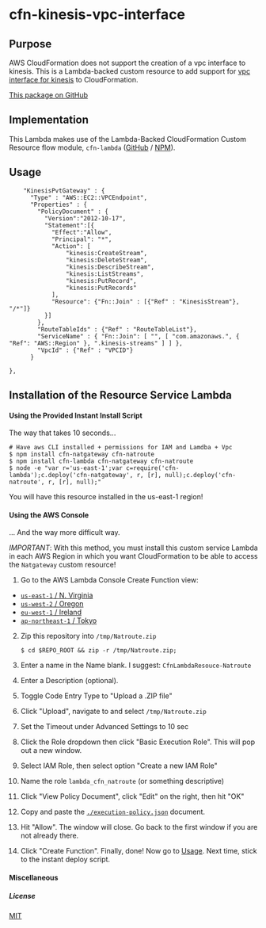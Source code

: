 
# cfn-kinesis-vpc-interface


## Purpose

AWS CloudFormation does not support the creation of a vpc interface to kinesis. This is a Lambda-backed custom resource to add support for [vpc interface for kinesis](https://docs.aws.amazon.com/AmazonVPC/latest/UserGuide/vpce-interface.html#create-interface-endpoint/) to CloudFormation.

[This package on GitHub](https://www.github.com/miketempleman/cfn-kinesis-vpc-interface)


## Implementation

This Lambda makes use of the Lambda-Backed CloudFormation Custom Resource flow module, `cfn-lambda` ([GitHub](https://github.com/andrew-templeton/cfn-lambda) / [NPM](https://www.npmjs.com/package/cfn-lambda)).


## Usage
		"KinesisPvtGateway" : {
		  "Type" : "AWS::EC2::VPCEndpoint",
		  "Properties" : {
			"PolicyDocument" : {
			  "Version":"2012-10-17",
			  "Statement":[{
				"Effect":"Allow",
				"Principal": "*",
           		"Action": [
                	"kinesis:CreateStream",
                	"kinesis:DeleteStream",
                	"kinesis:DescribeStream",
                	"kinesis:ListStreams",
                	"kinesis:PutRecord",
                	"kinesis:PutRecords"
            	],
				"Resource": {"Fn::Join" : [{"Ref" : "KinesisStream"}, "/*"]}
			  }]
			},
			"RouteTableIds" : {"Ref" : "RouteTableList"},
			"ServiceName" : { "Fn::Join": [ "", [ "com.amazonaws.", { "Ref": "AWS::Region" }, ".kinesis-streams" ] ] },
			"VpcId" : {"Ref" : "VPCID"}
		  }

    },


## Installation of the Resource Service Lambda

#### Using the Provided Instant Install Script

The way that takes 10 seconds...

    # Have aws CLI installed + permissions for IAM and Lamdba + Vpc
    $ npm install cfn-natgateway cfn-natroute
    $ npm install cfn-lambda cfn-natgateway cfn-natroute
    $ node -e "var r='us-east-1';var c=require('cfn-lambda');c.deploy('cfn-natgateway', r, [r], null);c.deploy('cfn-natroute', r, [r], null);"

You will have this resource installed in the us-east-1 region!


#### Using the AWS Console

... And the way more difficult way.

*IMPORTANT*: With this method, you must install this custom service Lambda in each AWS Region in which you want CloudFormation to be able to access the `Natgateway` custom resource!

1. Go to the AWS Lambda Console Create Function view:
  - [`us-east-1` / N. Virginia](https://console.aws.amazon.com/lambda/home?region=us-east-1#/create?step=2)
  - [`us-west-2` / Oregon](https://console.aws.amazon.com/lambda/home?region=us-west-2#/create?step=2)
  - [`eu-west-1` / Ireland](https://console.aws.amazon.com/lambda/home?region=eu-west-1#/create?step=2)
  - [`ap-northeast-1` / Tokyo](https://console.aws.amazon.com/lambda/home?region=ap-northeast-1#/create?step=2)
2. Zip this repository into `/tmp/Natroute.zip`

    `$ cd $REPO_ROOT && zip -r /tmp/Natroute.zip;`

3. Enter a name in the Name blank. I suggest: `CfnLambdaResouce-Natroute`
4. Enter a Description (optional).
5. Toggle Code Entry Type to "Upload a .ZIP file"
6. Click "Upload", navigate to and select `/tmp/Natroute.zip`
7. Set the Timeout under Advanced Settings to 10 sec
8. Click the Role dropdown then click "Basic Execution Role". This will pop out a new window.
9. Select IAM Role, then select option "Create a new IAM Role"
10. Name the role `lambda_cfn_natroute` (or something descriptive)
11. Click "View Policy Document", click "Edit" on the right, then hit "OK"
12. Copy and paste the [`./execution-policy.json`](./execution-policy.json) document.
13. Hit "Allow". The window will close. Go back to the first window if you are not already there.
14. Click "Create Function". Finally, done! Now go to [Usage](#usage). Next time, stick to the instant deploy script.


#### Miscellaneous

##### License

[MIT](./License)
